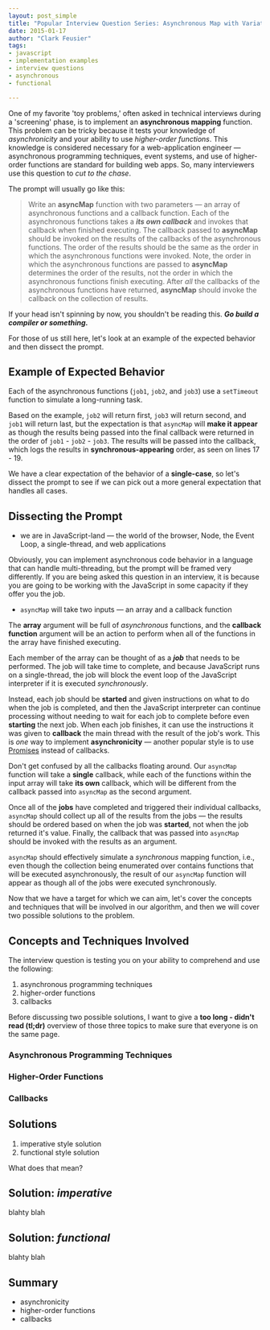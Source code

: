 ```yaml
---
layout: post_simple
title: "Popular Interview Question Series: Asynchronous Map with Variations"
date: 2015-01-17
author: "Clark Feusier"
tags:
- javascript
- implementation examples
- interview questions
- asynchronous
- functional

---
```


One of my favorite 'toy problems,' often asked in technical interviews during a 'screening' phase, is to implement an **asynchronous mapping** function. This problem can be tricky because it tests your knowledge of *asynchronicity* and your ability to use *higher-order functions*. This knowledge is considered necessary for a web-application engineer &mdash; asynchronous programming techniques, event systems, and use of higher-order functions are standard for building web apps. So, many interviewers use this question to *cut to the chase*.

The prompt will usually go like this:

<blockquote>
  Write an <strong>asyncMap</strong> function with two parameters &mdash; an array of asynchronous functions and a callback function. Each of the asynchronous functions takes a <em><strong>its own callback</strong></em> and invokes that callback when finished executing. The callback passed to <strong>asyncMap</strong> should be invoked on the results of the callbacks of the asynchronous functions. The order of the results should be the same as the order in which the asynchronous functions were invoked. Note, the order in which the asynchronous functions are passed to <strong>asyncMap</strong> determines the order of the results, not the order in which the asynchronous functions finish executing. After <em>all</em> the callbacks of the asynchronous functions have returned, <strong>asyncMap</strong> should invoke the callback on the collection of results.
</blockquote>

If your head isn't spinning by now, you shouldn't be reading this. ***Go build a compiler or something.***

For those of us still here, let's look at an example of the expected behavior and then dissect the prompt.

## Example of Expected Behavior

Each of the asynchronous functions (`job1`, `job2`, and `job3`) use a `setTimeout` function to simulate a long-running task.

<script src="https://gist.github.com/Cfeusier/766a1031e12c860dc0c2.js"></script>

Based on the example, `job2` will return first, `job3` will return second, and `job1` will return last, but the expectation is that `asyncMap` will **make it appear** as though the results being passed into the final callback were returned in the order of `job1` - `job2` - `job3`. The results will be passed into the callback, which logs the results in **synchronous-appearing** order, as seen on lines 17 - 19.

We have a clear expectation of the behavior of a **single-case**, so let's dissect the prompt to see if we can pick out a more general expectation that handles all cases.

## Dissecting the Prompt

- we are in JavaScript-land &mdash; the world of the browser, Node, the Event Loop, a single-thread, and web applications

Obviously, you can implement asynchronous code behavior in a language that can handle multi-threading, but the prompt will be framed very differently. If you are being asked this question in an interview, it is because you are going to be working with the JavaScript in some capacity if they offer you the job.

- `asyncMap` will take two inputs &mdash; an array and a callback function

The **array** argument will be full of *asynchronous* functions, and the **callback function** argument will be an action to perform when all of the functions in the array have finished executing.

Each member of the array can be thought of as a ***job*** that needs to be performed. The job will take time to complete, and because JavaScript runs on a single-thread, the job will block the event loop of the JavaScript interpreter if it is executed *synchronously*.

Instead, each job should be **started** and given instructions on what to do when the job is completed, and then the JavaScript interpreter can continue processing without needing to wait for each job to complete before even **starting** the next job. When each job finishes, it can use the instructions it was given to **callback** the main thread with the result of the job's work. This is *one* way to implement **asynchronicity** &mdash; another popular style is to use [Promises](https://promisesaplus.com/) instead of callbacks.

Don't get confused by all the callbacks floating around. Our `asyncMap` function will take a **single** callback, while each of the functions within the input array will take **its own** callback, which will be different from the callback passed into `asyncMap` as the second argument.

Once all of the **jobs** have completed and triggered their individual callbacks, `asyncMap` should collect up all of the results from the jobs &mdash; the results should be ordered based on when the job was **started**, not when the job returned it's value. Finally, the callback that was passed into `asyncMap` should be invoked with the results as an argument.

`asyncMap` should effectively simulate a *synchronous* mapping function, i.e., even though the collection being enumerated over contains functions that will be executed asynchronously, the result of our `asyncMap` function will appear as though all of the jobs were executed synchronously.

Now that we have a target for which we can aim, let's cover the concepts and techniques that will be involved in our algorithm, and then we will cover two possible solutions to the problem.

## Concepts and Techniques Involved

The interview question is testing you on your ability to comprehend and use the following:

1. asynchronous programming techniques
2. higher-order functions
3. callbacks

Before discussing two possible solutions, I want to give a **too long - didn't read (tl;dr)** overview of those three topics to make sure that everyone is on the same page.

### Asynchronous Programming Techniques

### Higher-Order Functions

### Callbacks

## Solutions

1. imperative style solution
2. functional style solution

What does that mean?

## Solution: *imperative*

blahty blah

<script src="https://gist.github.com/Cfeusier/4a6321bd3acd325b85d8.js"></script>

## Solution: *functional*

blahty blah

<script src="https://gist.github.com/Cfeusier/02ed48507b02b2b5c3f0.js"></script>








## Summary

- asynchronicity
- higher-order functions
- callbacks


